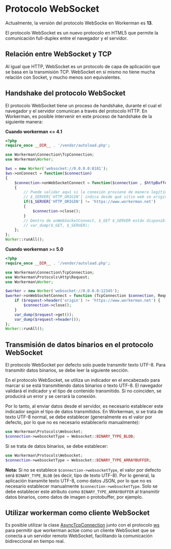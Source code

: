 # Protocolo WebSocket

Actualmente, la versión del protocolo WebSocke en Workerman es **13**.

El protocolo WebSocket es un nuevo protocolo en HTML5 que permite la comunicación full-duplex entre el navegador y el servidor.

## Relación entre WebSocket y TCP

Al igual que HTTP, WebSocket es un protocolo de capa de aplicación que se basa en la transmisión TCP. WebSocket en sí mismo no tiene mucha relación con Socket, y mucho menos son equivalentes.

## Handshake del protocolo WebSocket

El protocolo WebSocket tiene un proceso de handshake, durante el cual el navegador y el servidor comunican a través del protocolo HTTP. En Workerman, es posible intervenir en este proceso de handshake de la siguiente manera:

**Cuando workerman <= 4.1**
```php
<?php
require_once __DIR__ . '/vendor/autoload.php';

use Workerman\Connection\TcpConnection;
use Workerman\Worker;

$ws = new Worker('websocket://0.0.0.0:8181');
$ws->onConnect = function($connection)
{
    $connection->onWebSocketConnect = function($connection , $httpBuffer)
    {
        // Puede validar aquí si la conexión proviene de manera legítima, de lo contrario se cierra la conexión
        // $_SERVER['HTTP_ORIGIN'] indica desde qué sitio web se originó la conexión websocket
        if($_SERVER['HTTP_ORIGIN'] != 'https://www.workerman.net')
        {
            $connection->close();
        }
        // Dentro de onWebSocketConnect, $_GET $_SERVER están disponibles
        // var_dump($_GET, $_SERVER);
    };
};
Worker::runAll();
```

**Cuando workerman >= 5.0**
```php
<?php
require_once __DIR__ . '/vendor/autoload.php';

use Workerman\Connection\TcpConnection;
use Workerman\Protocols\Http\Request;
use Workerman\Worker;

$worker = new Worker('websocket://0.0.0.0:12345');
$worker->onWebSocketConnect = function (TcpConnection $connection, Request $request) {
    if ($request->header('origin') != 'https://www.workerman.net') {
        $connection->close();
    }
    var_dump($request->get());
    var_dump($request->header());
};
Worker::runAll();
```

## Transmisión de datos binarios en el protocolo WebSocket

El protocolo WebSocket por defecto solo puede transmitir texto UTF-8. Para transmitir datos binarios, se debe leer la siguiente sección.

En el protocolo WebSocket, se utiliza un indicador en el encabezado para marcar si se está transmitiendo datos binarios o texto UTF-8. El navegador validará el indicador y el tipo de contenido transmitido. Si no coinciden, se producirá un error y se cerrará la conexión.

Por lo tanto, al enviar datos desde el servidor, es necesario establecer este indicador según el tipo de datos transmitidos. En Workerman, si se trata de texto UTF-8 normal, se debe establecer (generalmente es el valor por defecto, por lo que no es necesario establecerlo manualmente):
```php
use Workerman\Protocols\Websocket;
$connection->websocketType = Websocket::BINARY_TYPE_BLOB;
```

Si se trata de datos binarios, se debe establecer:
```php
use Workerman\Protocols\Websocket;
$connection->websocketType = Websocket::BINARY_TYPE_ARRAYBUFFER;
```

**Nota:** Si no se establece `$connection->websocketType`, el valor por defecto será `BINARY_TYPE_BLOB` (es decir, tipo de texto UTF-8). Por lo general, la aplicación transmite texto UTF-8, como datos JSON, por lo que no es necesario establecer manualmente `$connection->websocketType`. Solo se debe establecer este atributo como `BINARY_TYPE_ARRAYBUFFER` al transmitir datos binarios, como datos de imagen o protobuffer, por ejemplo.

## Utilizar workerman como cliente WebSocket

Es posible utilizar la clase [AsyncTcpConnection](../async-tcp-connection.md) junto con el protocolo [ws](about-ws.md) para permitir que workerman actúe como un cliente WebSocket que se conecta a un servidor remoto WebSocket, facilitando la comunicación bidireccional en tiempo real.

